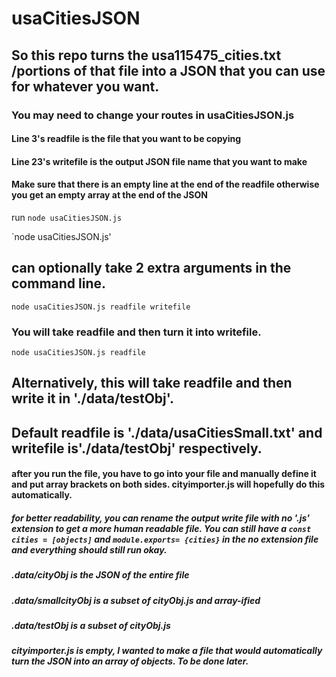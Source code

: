 # usaCitiesJSON

## So this repo turns the usa115475_cities.txt /portions of that file into a JSON that you can use for whatever you want.

### You may need to change your routes in usaCitiesJSON.js
#### Line 3's readfile is the file that you want to be copying
#### Line 23's writefile is the output JSON file name that you want to make
#### Make sure that there is an empty line at the end of the readfile otherwise you get an empty array at the end of the JSON

run `node usaCitiesJSON.js`  

`node usaCitiesJSON.js'  

## can optionally take 2 extra arguments in the command line. 


`node usaCitiesJSON.js readfile writefile`


### You will take readfile and then turn it into writefile. 


`node usaCitiesJSON.js readfile` 


## Alternatively, this will take readfile and then write it in './data/testObj'. 

## Default readfile is './data/usaCitiesSmall.txt' and writefile is'./data/testObj' respectively.

#### after you run the file, you have to go into your file and manually define it and put array brackets on both sides. cityimporter.js will hopefully do this automatically.

##### for better readability, you can rename the output write file with no '.js' extension to get a more human readable file. You can still have a `const cities = [objects]` and `module.exports= {cities}` in the no extension file and everything should still run okay.
##### .data/cityObj is the JSON of the entire file
##### .data/smallcityObj is a subset of cityObj.js and array-ified
##### .data/testObj is a subset of cityObj.js
##### cityimporter.js is empty, I wanted to make a file that would automatically turn the JSON into an array of objects. To be done later.
